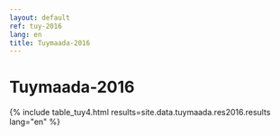 ```yaml
---
layout: default
ref: tuy-2016
lang: en
title: Tuymaada-2016
---
```

# Tuymaada-2016

{% include table_tuy4.html results=site.data.tuymaada.res2016.results lang="en" %}
